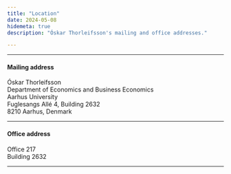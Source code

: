 ```yaml
---
title: "Location"
date: 2024-05-08
hidemeta: true
description: "Óskar Thorleifsson's mailing and office addresses."

---
```


---

#### Mailing address

Óskar Thorleifsson \
Department of Economics and Business Economics\
Aarhus University\
Fuglesangs Allé 4, Building 2632 \
8210 Aarhus, Denmark

---

#### Office address

Office 217  
Building 2632

---

